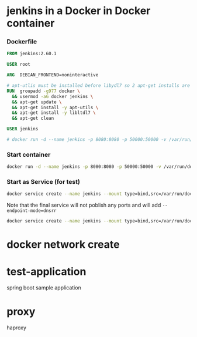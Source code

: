 # jenkins in a Docker in Docker container
### Dockerfile
```Dockerfile
FROM jenkins:2.60.1

USER root

ARG  DEBIAN_FRONTEND=noninteractive

# apt-utlis must be installed before libydl7 so 2 apt-get installs are needed
RUN  groupadd -g977 docker \
  && usermod -aG docker jenkins \
  && apt-get update \
  && apt-get install -y apt-utils \
  && apt-get install -y libltdl7 \
  && apt-get clean  

USER jenkins

# docker run -d --name jenkins -p 8080:8080 -p 50000:50000 -v /var/run/docker.sock:/var/run/docker.sock -v /usr/bin/docker:/usr/bin/docker docker images
```
### Start container
```bash
docker run -d --name jenkins -p 8080:8080 -p 50000:50000 -v /var/run/docker.sock:/var/run/docker.sock -v /usr/bin/docker:/usr/bin/docker jenkins:2.60.1
```
### Start as Service (for test)
```bash
docker service create --name jenkins --mount type=bind,src=/var/run/docker.sock,dst=/var/run/docker.sock --mount type=bind,src=/usr/bin/docker,dst=/usr/bin/docker --constraint 'node.role == manager' -p 8080:8080 -p 50000:50000 jenkins:2.60.1
```
Note that the final service will not poblish any ports and will add `--endpoint-mode=dnsrr`
```bash
docker service create --name jenkins --mount type=bind,src=/var/run/docker.sock,dst=/var/run/docker.sock --mount type=bind,src=/usr/bin/docker,dst=/usr/bin/docker --endpoint-mode=dnsrr --constraint 'node.role == manager' -p 8080:8080 -p 50000:50000 jenkins:2.60.1
```
# docker network create
# test-application
spring boot sample application
# proxy
haproxy
